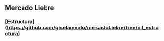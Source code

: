 ## Mercado Liebre
### [Estructura] (https://github.com/giselarevalo/mercadoLiebre/tree/ml_estructura) 

